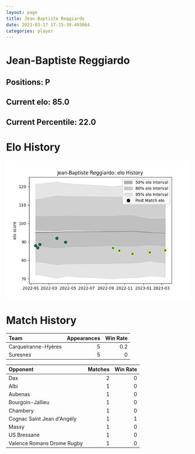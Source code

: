 ```yaml
---  
layout: page  
title: Jean-Baptiste Reggiardo  
date: 2023-03-17 17:15:39.493864  
categories: player  
---
```

# Jean-Baptiste Reggiardo

## Positions: P

## Current elo: 85.0

## Current Percentile: 22.0

# Elo History


![elo history](history_Jean-BaptisteReggiardo.png)
# Match History


| Team                |   Appearances |   Win Rate |
|:--------------------|--------------:|-----------:|
| Carqueiranne-Hyères |             5 |        0.2 |
| Suresnes            |             5 |        0   |

| Opponent                   |   Matches |   Win Rate |
|:---------------------------|----------:|-----------:|
| Dax                        |         2 |          0 |
| Albi                       |         1 |          0 |
| Aubenas                    |         1 |          0 |
| Bourgoin-Jallieu           |         1 |          0 |
| Chambery                   |         1 |          0 |
| Cognac Saint Jean d'Angély |         1 |          1 |
| Massy                      |         1 |          0 |
| US Bressane                |         1 |          0 |
| Valence Romans Drome Rugby |         1 |          0 |